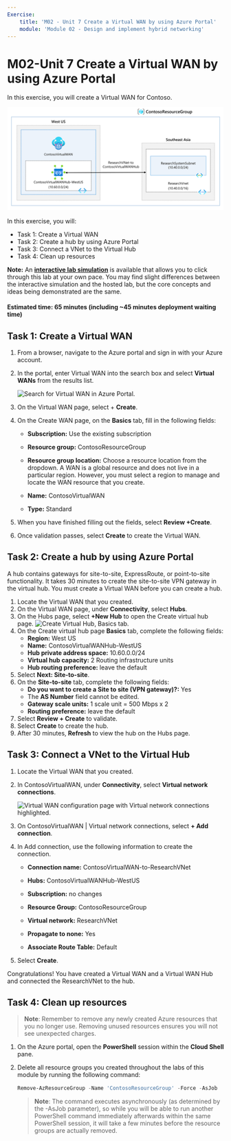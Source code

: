 ```yaml
---
Exercise:
    title: 'M02 - Unit 7 Create a Virtual WAN by using Azure Portal'
    module: 'Module 02 - Design and implement hybrid networking'
---
```


# M02-Unit 7 Create a Virtual WAN by using Azure Portal

In this exercise, you will create a Virtual WAN for Contoso.

![Diagram of virtual network WAN architecture.](../media/7-exercise-create-virtual-wan-by-using-azure-portal.png)


In this exercise, you will:

+ Task 1: Create a Virtual WAN
+ Task 2: Create a hub by using Azure Portal
+ Task 3: Connect a VNet to the Virtual Hub
+ Task 4: Clean up resources

**Note:** An **[interactive lab simulation](https://mslabs.cloudguides.com/guides/AZ-700%20Lab%20Simulation%20-%20Create%20a%20virtual%20WAN%20using%20the%20Azure%20portal)** is available that allows you to click through this lab at your own pace. You may find slight differences between the interactive simulation and the hosted lab, but the core concepts and ideas being demonstrated are the same.

#### Estimated time: 65 minutes (including ~45 minutes deployment waiting time)

## Task 1: Create a Virtual WAN

1. From a browser, navigate to the Azure portal and sign in with your Azure account.

1. In the portal, enter Virtual WAN into the search box and select **Virtual WANs** from the results list.

   ![Search for Virtual WAN in Azure Portal.](../media/search-for-virtual-wan.png)

 

1. On the Virtual WAN page, select + **Create**. 

1. On the Create WAN page, on the **Basics** tab, fill in the following fields:

   - **Subscription:** Use the existing subscription

   - **Resource group:** ContosoResourceGroup

   - **Resource group location:** Choose a resource location from the dropdown. A WAN is a global resource and does not live in a particular region. However, you must select a region to manage and locate the WAN resource that you create.

   - **Name:** ContosoVirtualWAN

   - **Type:** Standard 

1. When you have finished filling out the fields, select **Review +Create**.

1. Once validation passes, select **Create** to create the Virtual WAN.

## Task 2: Create a hub by using Azure Portal

A hub contains gateways for site-to-site, ExpressRoute, or point-to-site functionality. It takes 30 minutes to create the site-to-site VPN gateway in the virtual hub. You must create a Virtual WAN before you can create a hub.

1. Locate the Virtual WAN that you created. 
1. On the Virtual WAN page, under **Connectivity**, select **Hubs**.
1. On the Hubs page, select **+New Hub** to open the Create virtual hub page.
   ![Create Virtual Hub, Basics tab.](../media/create-vwan-hub.png)
1. On the Create virtual hub page **Basics** tab, complete the following fields:
   - **Region:** West US
   - **Name:** ContosoVirtualWANHub-WestUS
   - **Hub private address space:** 10.60.0.0/24
   - **Virtual hub capacity:** 2 Routing infrastructure units
   - **Hub routing preference:** leave the default
1. Select **Next: Site-to-site**.
1. On the **Site-to-site** tab, complete the following fields:
   - **Do you want to create a Site to site (VPN gateway)?:** Yes
   - The **AS Number** field cannot be edited.
   - **Gateway scale units:** 1 scale unit = 500 Mbps x 2
   - **Routing preference:** leave the default 
1. Select **Review + Create** to validate.
1. Select **Create** to create the hub. 
1. After 30 minutes, **Refresh** to view the hub on the Hubs page. 

## Task 3: Connect a VNet to the Virtual Hub

1. Locate the Virtual WAN that you created. 

1. In ContosoVirtualWAN, under **Connectivity**, select **Virtual network connections**.

   ![Virtual WAN configuration page with Virtual network connections highlighted.](../media/connect-vnet-to-virtual-hub.png)

1. On ContosoVirtualWAN | Virtual network connections, select **+ Add connection**.

1. In Add connection, use the following information to create the connection.

   - **Connection name:** ContosoVirtualWAN-to-ResearchVNet

   - **Hubs:** ContosoVirtualWANHub-WestUS

   - **Subscription:** no changes

   - **Resource Group:** ContosoResourceGroup

   - **Virtual network:** ResearchVNet

   - **Propagate to none:** Yes

   - **Associate Route Table:** Default

1. Select **Create**.

 

Congratulations! You have created a Virtual WAN and a Virtual WAN Hub and connected the ResearchVNet to the hub.

## Task 4: Clean up resources

   >**Note**: Remember to remove any newly created Azure resources that you no longer use. Removing unused resources ensures you will not see unexpected charges.

1. On the Azure portal, open the **PowerShell** session within the **Cloud Shell** pane.

1. Delete all resource groups you created throughout the labs of this module by running the following command:

   ```powershell
   Remove-AzResourceGroup -Name 'ContosoResourceGroup' -Force -AsJob
   ```

    >**Note**: The command executes asynchronously (as determined by the -AsJob parameter), so while you will be able to run another PowerShell command immediately afterwards within the same PowerShell session, it will take a few minutes before the resource groups are actually removed.
